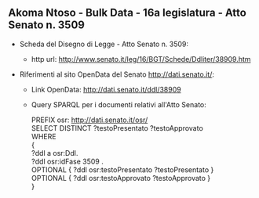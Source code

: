 ## Akoma Ntoso - Bulk Data - 16a legislatura - Atto Senato n. 3509 ##

* Scheda del Disegno di Legge - Atto Senato n. 3509:
	* http url: http://www.senato.it/leg/16/BGT/Schede/Ddliter/38909.htm

* Riferimenti al sito OpenData del Senato http://dati.senato.it/:
	* Link OpenData: http://dati.senato.it/ddl/38909
	* Query SPARQL per i documenti relativi all'Atto Senato:

        PREFIX osr: <http://dati.senato.it/osr/>  
		SELECT DISTINCT ?testoPresentato ?testoApprovato  
		WHERE  
		{  
		    ?ddl a osr:Ddl.  
		    ?ddl osr:idFase 3509 .  
		    OPTIONAL { ?ddl osr:testoPresentato ?testoPresentato }  
		    OPTIONAL { ?ddl osr:testoApprovato ?testoApprovato }  
		}
		